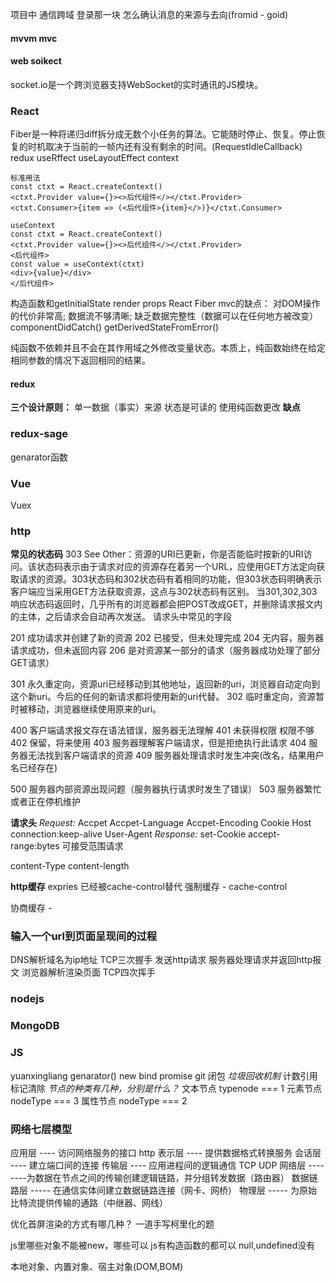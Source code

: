 项目中
通信跨域
登录那一块
怎么确认消息的来源与去向(fromid - goid)


#### mvvm mvc


#### web soikect
socket.io是一个跨浏览器支持WebSocket的实时通讯的JS模块。

### React
Fiber是一种将递归diff拆分成无数个小任务的算法。它能随时停止、恢复。停止恢复的时机取决于当前的一帧内还有没有剩余的时间。(RequestIdleCallback)
redux
useRffect useLayoutEffect
context
```
标准用法
const ctxt = React.createContext()
<ctxt.Provider value={}><>后代组件</></ctxt.Provider>
<ctxt.Consumer>{item => (<后代组件>{item}</>)}</ctxt.Consumer>
```
```
useContext
const ctxt = React.createContext()
<ctxt.Provider value={}><>后代组件</></ctxt.Provider>
<后代组件>
const value = useContext(ctxt)
<div>{value}</div>
</后代组件>
```
构造函数和getInitialState
render props
React Fiber
mvc的缺点：
对DOM操作的代价非常高;
数据流不够清晰;
缺乏数据完整性（数据可以在任何地方被改变）
componentDidCatch()
getDerivedStateFromError()

纯函数不依赖并且不会在其作用域之外修改变量状态。本质上，纯函数始终在给定相同参数的情况下返回相同的结果。

#### redux
**三个设计原则：**
单一数据（事实）来源
状态是可读的
使用纯函数更改
**缺点**


### redux-sage
genarator函数

### Vue
Vuex



### http
**常见的状态码**
303 See Other：资源的URI已更新，你是否能临时按新的URI访问。该状态码表示由于请求对应的资源存在着另一个URL，应使用GET方法定向获取请求的资源。303状态码和302状态码有着相同的功能，但303状态码明确表示客户端应当采用GET方法获取资源，这点与302状态码有区别。
当301,302,303响应状态码返回时，几乎所有的浏览器都会把POST改成GET，并删除请求报文内的主体，之后请求会自动再次发送。
请求头中常见的字段

201 成功请求并创建了新的资源
202 已接受，但未处理完成
204 无内容，服务器请求成功，但未返回内容
206 是对资源某一部分的请求（服务器成功处理了部分GET请求）

301 永久重定向，资源uri已经移动到其他地址，返回新的uri，浏览器自动定向到这个新uri。今后的任何的新请求都将使用新的uri代替。
302 临时重定向，资源暂时被移动，浏览器继续使用原来的uri。

400 客户端请求报文存在语法错误，服务器无法理解
401 未获得权限 权限不够
402 保留，将来使用
403 服务器理解客户端请求，但是拒绝执行此请求
404 服务器无法找到客户端请求的资源
409 服务器处理请求时发生冲突(改名，结果用户名已经存在)

500 服务器内部资源出现问题（服务器执行请求时发生了错误）
503 服务器繁忙或者正在停机维护

**请求头**
*Request:*
Accpet
Accpet-Language
Accpet-Encoding
Cookie
Host
connection:keep-alive
User-Agent
*Response:*
set-Cookie
accept-range:bytes 可接受范围请求

content-Type
content-length

**http缓存**
expries  已经被cache-control替代
强制缓存 - cache-control

协商缓存 - 

### 输入一个url到页面呈现间的过程
DNS解析域名为ip地址
TCP三次握手
发送http请求
服务器处理请求并返回http报文
浏览器解析渲染页面
TCP四次挥手

### nodejs

### MongoDB


### JS
yuanxingliang
genarator()
new
bind
promise
git
闭包
*垃圾回收机制*
计数引用
标记清除
*节点的种类有几种，分别是什么？*
文本节点  typenode === 1
元素节点  nodeType === 3
属性节点  nodeType === 2


### 网络七层模型

应用层 ---- 访问网络服务的接口 http
表示层  ---- 提供数据格式转换服务
会话层 ---- 建立端口间的连接
传输层 ---- 应用进程间的逻辑通信 TCP UDP
网络层 --------为数据在节点之间的传输创建逻辑链路，并分组转发数据（路由器）
数据链路层 ----- 在通信实体间建立数据链路连接（网卡、网桥）
物理层  ----- 为原始比特流提供传输的通路（中继器、网线）


优化首屏渲染的方式有哪几种？
一道手写柯里化的题

js里哪些对象不能被new，哪些可以
js有构造函数的都可以
null,undefined没有

本地对象、内置对象、宿主对象(DOM,BOM)


